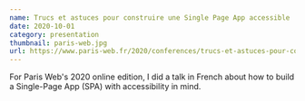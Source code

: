 ```yaml
---
name: Trucs et astuces pour construire une Single Page App accessible
date: 2020-10-01
category: presentation
thumbnail: paris-web.jpg
url: https://www.paris-web.fr/2020/conferences/trucs-et-astuces-pour-construire-une-single-page-app-accessible.php
---
```


For Paris Web's 2020 online edition, I did a talk in French about how to build a Single-Page App (SPA) with accessibility in mind.